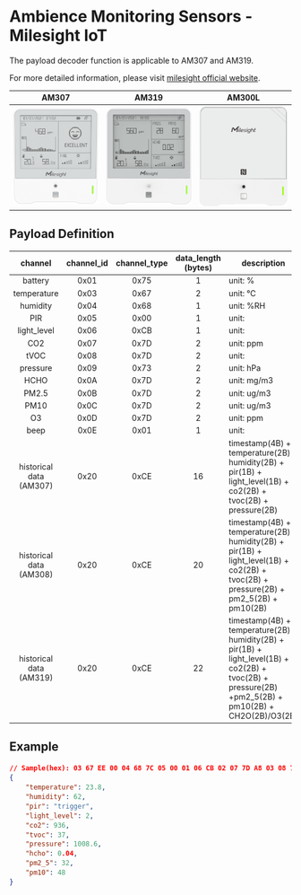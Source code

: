 # Ambience Monitoring Sensors - Milesight IoT

The payload decoder function is applicable to AM307 and AM319.

For more detailed information, please visit [milesight official website](https://www.milesight-iot.com).

|        AM307        |        AM319        |        AM300L        |
| :-----------------: | :-----------------: | :-----------------: |
| ![AM307](AM307.png) | ![AM319](AM319.png) | ![AM300L](AM300L.png) |

## Payload Definition

|           channel            | channel_id | channel_type | data_length (bytes) | description                                                                                                                                            |
| :--------------------------: | :--------: | :----------: | :-----------------: | ------------------------------------------------------------------------------------------------------------------------------------------------------ |
|           battery            |    0x01    |     0x75     |          1          | unit: %                                                                                                                                                |
|         temperature          |    0x03    |     0x67     |          2          | unit: ℃                                                                                                                                                |
|           humidity           |    0x04    |     0x68     |          1          | unit: %RH                                                                                                                                              |
|             PIR              |    0x05    |     0x00     |          1          | unit:                                                                                                                                                  |
|         light_level          |    0x06    |     0xCB     |          1          | unit:                                                                                                                                                  |
|             CO2              |    0x07    |     0x7D     |          2          | unit: ppm                                                                                                                                              |
|             tVOC             |    0x08    |     0x7D     |          2          | unit:                                                                                                                                                  |
|           pressure           |    0x09    |     0x73     |          2          | unit: hPa                                                                                                                                              |
|             HCHO             |    0x0A    |     0x7D     |          2          | unit: mg/m3                                                                                                                                            |
|            PM2.5             |    0x0B    |     0x7D     |          2          | unit: ug/m3                                                                                                                                            |
|             PM10             |    0x0C    |     0x7D     |          2          | unit: ug/m3                                                                                                                                            |
|              O3              |    0x0D    |     0x7D     |          2          | unit: ppm                                                                                                                                              |
|             beep             |    0x0E    |     0x01     |          1          | unit:                                                                                                                                                  |
| historical data<br/>(AM307)  |    0x20    |     0xCE     |         16          | timestamp(4B) + temperature(2B) + humidity(2B) + pir(1B) + light_level(1B) + co2(2B) + tvoc(2B) + pressure(2B)                                         |
| historical data<br/>(AM308)  |    0x20    |     0xCE     |         20          | timestamp(4B) + temperature(2B) + humidity(2B) + pir(1B) + light_level(1B) + co2(2B) + tvoc(2B) + pressure(2B) + pm2_5(2B) + pm10(2B)                  |
| historical data<br />(AM319) |    0x20    |     0xCE     |         22          | timestamp(4B) + temperature(2B) + humidity(2B) + pir(1B) + light_level(1B) + co2(2B) + tvoc(2B) + pressure(2B) +pm2_5(2B) + pm10(2B) + CH2O(2B)/O3(2B) |

## Example

```json
// Sample(hex): 03 67 EE 00 04 68 7C 05 00 01 06 CB 02 07 7D A8 03 08 7D 25 00 09 73 66 27 0A 7D 04 00 0B 7D 20 00 0C 7D 30 00
{
    "temperature": 23.8,
    "humidity": 62,
    "pir": "trigger",
    "light_level": 2,
    "co2": 936,
    "tvoc": 37,
    "pressure": 1008.6,
    "hcho": 0.04,
    "pm2_5": 32,
    "pm10": 48
}
```
